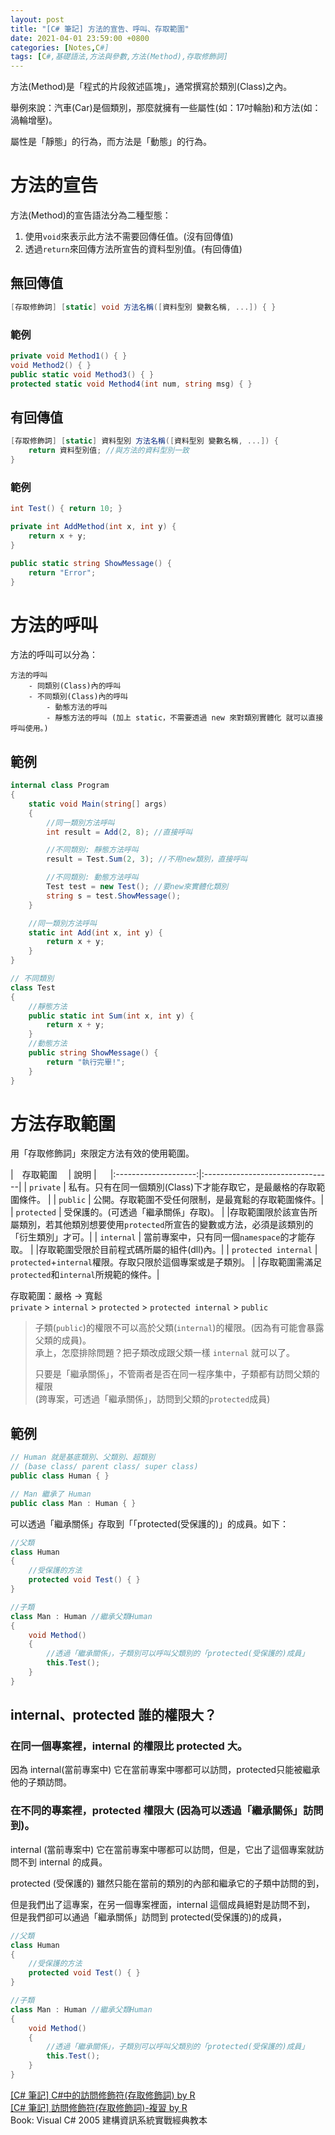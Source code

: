 ```yaml
---
layout: post
title: "[C# 筆記] 方法的宣告、呼叫、存取範圍"
date: 2021-04-01 23:59:00 +0800
categories: [Notes,C#]
tags: [C#,基礎語法,方法與參數,方法(Method),存取修飾詞]
---
```



方法(Method)是「程式的片段敘述區塊」，通常撰寫於類別(Class)之內。       

舉例來說：汽車(Car)是個類別，那麼就擁有一些屬性(如：17吋輪胎)和方法(如：渦輪增壓)。     

屬性是「靜態」的行為，而方法是「動態」的行為。


# 方法的宣告
方法(Method)的宣告語法分為二種型態：        

1. 使用`void`來表示此方法不需要回傳任值。(沒有回傳值)       
2. 透過`return`來回傳方法所宣告的資料型別值。(有回傳值)

## 無回傳值

```c#
[存取修飾詞] [static] void 方法名稱([資料型別 變數名稱, ...]) { }
```

### 範例 

```c#
private void Method1() { }
void Method2() { }
public static void Method3() { }
protected static void Method4(int num, string msg) { }
```

## 有回傳值

```c#
[存取修飾詞] [static] 資料型別 方法名稱([資料型別 變數名稱, ...]) { 
    return 資料型別值; //與方法的資料型別一致
}
```

### 範例 

```c#
int Test() { return 10; }

private int AddMethod(int x, int y) {
    return x + y;
}

public static string ShowMessage() {
    return "Error";
}
```

# 方法的呼叫

方法的呼叫可以分為：

```
方法的呼叫
    - 同類別(Class)內的呼叫
    - 不同類別(Class)內的呼叫
        - 動態方法的呼叫
        - 靜態方法的呼叫 (加上 static，不需要透過 new 來對類別實體化 就可以直接呼叫使用。)
```

## 範例

```c#
internal class Program
{
    static void Main(string[] args)
    {
        //同一類別方法呼叫
        int result = Add(2, 8); //直接呼叫

        //不同類別: 靜態方法呼叫
        result = Test.Sum(2, 3); //不用new類別，直接呼叫

        //不同類別: 動態方法呼叫
        Test test = new Test(); //要new來實體化類別
        string s = test.ShowMessage();
    }

    //同一類別方法呼叫
    static int Add(int x, int y) {
        return x + y;
    }
}

// 不同類別
class Test
{
    //靜態方法
    public static int Sum(int x, int y) {
        return x + y;
    }
    //動態方法
    public string ShowMessage() {
        return "執行完畢!";
    }
}
```

# 方法存取範圍

用「存取修飾詞」來限定方法有效的使用範圍。      

|　存取範圍            　| 說明                                | 　
|:--------------------:|:--------------------------------|
| `private`            | 私有。只有在同一個類別(Class)下才能存取它，是最嚴格的存取範圍條件。 |
| `public`             | 公開。存取範圍不受任何限制，是最寬鬆的存取範圍條件。|
| `protected`          | 受保護的。(可透過「繼承關係」存取)。
|                       |存取範圍限於該宣告所屬類別，若其他類別想要使用`protected`所宣告的變數或方法，必須是該類別的「衍生類別」才可。|
| `internal`           | 當前專案中，只有同一個`namespace`的才能存取。
|                       |存取範圍受限於目前程式碼所屬的組件(dll)內。|
| `protected internal` | `protected`+`internal`權限。存取只限於這個專案或是子類別。
|                       |存取範圍需滿足`protected`和`internal`所規範的條件。|

存取範圍：嚴格 → 寬鬆       
`private` > `internal` > `protected` > `protected internal` > `public` 


> 子類(`public`)的權限不可以高於父類(`internal`)的權限。(因為有可能會暴露父類的成員)。        
> 承上，怎麼排除問題？把子類改成跟父類一樣 `internal` 就可以了。   
>     
> 只要是「繼承關係」，不管兩者是否在同一程序集中，子類都有訪問父類的權限        
> (跨專案，可透過「繼承關係」，訪問到父類的`protected`成員)

## 範例

```c#
// Human 就是基底類別、父類別、超類別 
// (base class/ parent class/ super class)
public class Human { }

// Man 繼承了 Human
public class Man : Human { }
```

可以透過「繼承關係」存取到「「protected(受保護的)」的成員。如下：

```c#
//父類
class Human
{
    //受保護的方法
    protected void Test() { }
}

//子類
class Man : Human //繼承父類Human
{
    void Method() 
    {
        //透過「繼承關係」，子類別可以呼叫父類別的「protected(受保護的)成員」
        this.Test(); 
    }
}
```

## internal、protected 誰的權限大？

### 在同一個專案裡，internal 的權限比 protected 大。
因為 internal(當前專案中) 它在當前專案中哪都可以訪問，protected只能被繼承他的子類訪問。

### 在不同的專案裡，protected 權限大 (因為可以透過「繼承關係」訪問到)。

internal (當前專案中) 它在當前專案中哪都可以訪問，但是，它出了這個專案就訪問不到 internal 的成員。       

protected (受保護的) 雖然只能在當前的類別的內部和繼承它的子類中訪問的到，        

但是我們出了這專案，在另一個專案裡面，internal 這個成員絕對是訪問不到，     
但是我們卻可以通過「繼承關係」訪問到 protected(受保護的)的成員，

```c#
//父類
class Human
{
    //受保護的方法
    protected void Test() { }
}

//子類
class Man : Human //繼承父類Human
{
    void Method() 
    {
        //透過「繼承關係」，子類別可以呼叫父類別的「protected(受保護的)成員」
        this.Test(); 
    }
}
```

[[C# 筆記] C#中的訪問修飾符(存取修飾詞) by R](https://riivalin.github.io/posts/2011/01/access-modifiers/)       
[[C# 筆記] 訪問修飾符(存取修飾詞)-複習  by R](https://riivalin.github.io/posts/2011/02/access-modifiers-1/)     
Book: Visual C# 2005 建構資訊系統實戰經典教本    